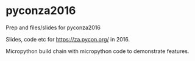 # pyconza2016
Prep and files/slides for pyconza2016

Slides, code etc for https://za.pycon.org/ in 2016.

Micropython build chain with micropython code to demonstrate features.
